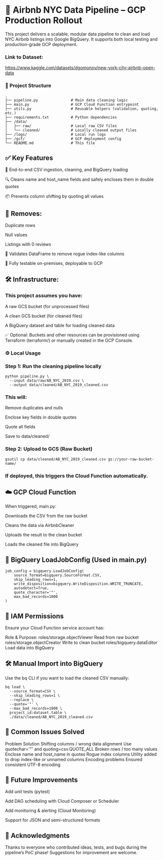 # 🏡 Airbnb NYC Data Pipeline – GCP Production Rollout #

This project delivers a scalable, modular data pipeline to clean and load NYC Airbnb listings into Google BigQuery. It supports both local testing and production-grade GCP deployment.

### Link to Dataset:

https://www.kaggle.com/datasets/dgomonov/new-york-city-airbnb-open-data

### 📁 Project Structure
```
.
├── pipeline.py               # Main data cleaning logic
├── main.py                   # GCP Cloud Function entrypoint
├── utils.py                  # Reusable helpers (validation, quoting, etc.)
├── requirements.txt          # Python dependencies
├── /data/
│   ├── raw/                  # Local raw CSV files
│   └── cleaned/              # Locally cleaned output files
├── /logs/                    # Local run logs
├── /gcf/                     # GCP deployment config
└── README.md                 # This file
```

## ✅ Key Features
🔄 End-to-end CSV ingestion, cleaning, and BigQuery loading

🔍 Cleans name and host_name fields and safely encloses them in double quotes

📦 Prevents column shifting by quoting all values

## 🧼 Removes:

Duplicate rows

Null values

Listings with 0 reviews

🧠 Validates DataFrame to remove rogue index-like columns

🧪 Fully testable on-premises, deployable to GCP

## 🛠️ Infrastructure:
### This project assumes you have:

A raw GCS bucket (for unprocessed files)

A clean GCS bucket (for cleaned files)

A BigQuery dataset and table for loading cleaned data

✅ Optional: Buckets and other resources can be provisioned using Terraform (terraform/) or manually created in the GCP Console.

### ⚙️ Local Usage
### Step 1: Run the cleaning pipeline locally
```
python pipeline.py \
  --input data/raw/AB_NYC_2019.csv \
  --output data/cleaned/AB_NYC_2019_cleaned.csv
```

### This will:

Remove duplicates and nulls

Enclose key fields in double quotes

Quote all fields

Save to data/cleaned/

### Step 2: Upload to GCS (Raw Bucket)
```
gsutil cp data/cleaned/AB_NYC_2019_cleaned.csv gs://your-raw-bucket-name/
```

### If deployed, this triggers the Cloud Function automatically.

## ☁️ GCP Cloud Function
When triggered, main.py:

Downloads the CSV from the raw bucket

Cleans the data via AirbnbCleaner

Uploads the result to the clean bucket

Loads the cleaned file into BigQuery

## 🔄 BigQuery LoadJobConfig (Used in main.py)
```
job_config = bigquery.LoadJobConfig(
    source_format=bigquery.SourceFormat.CSV,
    skip_leading_rows=1,
    write_disposition=bigquery.WriteDisposition.WRITE_TRUNCATE,
    autodetect=True,
    quote_character='"',
    max_bad_records=1000
)
```

## 🔐 IAM Permissions
Ensure your Cloud Function service account has:

Role & Purpose:
roles/storage.objectViewer Read from raw bucket
roles/storage.objectCreator	Write to clean bucket
roles/bigquery.dataEditor	Load data into BigQuery

## 🛠️ Manual Import into BigQuery
Use the bq CLI if you want to load the cleaned CSV manually:

```
bq load \
  --source_format=CSV \
  --skip_leading_rows=1 \
  --replace \
  --quote='"' \
  --max_bad_records=1000 \
  project_id:dataset.table \
  ./data/cleaned/AB_NYC_2019_cleaned.csv
```

## 📌 Common Issues Solved
Problem	Solution
Shifting columns / wrong data alignment	Use quotechar='"' and quoting=csv.QUOTE_ALL
Broken rows / too many values	Enclose name and host_name in quotes
Rogue index columns	Utility added to drop index-like or unnamed columns
Encoding problems	Ensured consistent UTF-8 encoding

## 🧰 Future Improvements
 Add unit tests (pytest)

 Add DAG scheduling with Cloud Composer or Scheduler

 Add monitoring & alerting (Cloud Monitoring)

 Support for JSON and semi-structured formats

## 🙌 Acknowledgments
Thanks to everyone who contributed ideas, tests, and bugs during the pipeline’s PoC phase! Suggestions for improvement are welcome.

